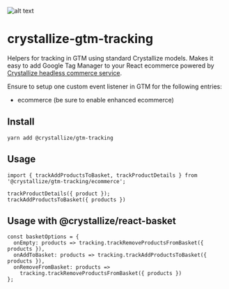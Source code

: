 ![alt text](https://raw.githubusercontent.com/snowballdigital/crystallize-gtm-tracking/HEAD/media/logo.png 'Crosshair over box')

# crystallize-gtm-tracking

Helpers for tracking in GTM using standard Crystallize models. Makes it easy to add Google Tag Manager to your React ecommerce powered by [Crystallize headless commerce service](https://crystallize.com/developers).

Ensure to setup one custom event listener in GTM for the following entries:

- ecommerce (be sure to enable enhanced ecommerce)

## Install

```
yarn add @crystallize/gtm-tracking
```

## Usage

```
import { trackAddProductsToBasket, trackProductDetails } from '@crystallize/gtm-tracking/ecommerce';

trackProductDetails({ product });
trackAddProductsToBasket({ products })
```

## Usage with @crystallize/react-basket

```
const basketOptions = {
  onEmpty: products => tracking.trackRemoveProductsFromBasket({ products }),
  onAddToBasket: products => tracking.trackAddProductsToBasket({ products }),
  onRemoveFromBasket: products =>
    tracking.trackRemoveProductsFromBasket({ products })
};
```
